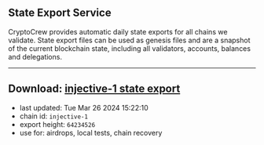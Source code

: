 ## State Export Service
CryptoCrew provides automatic daily state exports for all chains we validate. State export files can be used as genesis files and are a snapshot of the current blockchain state, including all validators, accounts, balances and delegations.

---
**Download: [injective-1 state export](https://dl-eu2.ccvalidators.com/SERVICE/injective/injective-1_export_64234526.json)**
---

- last updated: Tue Mar 26 2024 15:22:10
- chain id: `injective-1`
- export height: `64234526`
- use for: airdrops, local tests, chain recovery
